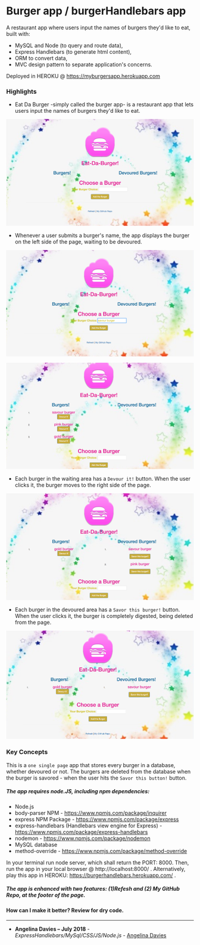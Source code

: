 # Burger app / burgerHandlebars app
A restaurant app where users input the names of burgers they'd like to eat, built with:

* MySQL and Node (to query and route data),
* Express Handlebars (to generate html content),
* ORM to convert data,
* MVC design pattern to separate application's concerns.

Deployed in HEROKU @ https://myburgersapp.herokuapp.com

### Highlights

* Eat Da Burger -simply called the burger app- is a restaurant app that lets users input the names of burgers they'd like to eat. 

![pic1](public/assets/images/pic1.png)

* Whenever a user submits a burger's name, the app displays the burger on the left side of the page, waiting to be devoured.

![pic2](public/assets/images/pic2.png)

![pic3](public/assets/images/pic3.png)

* Each burger in the waiting area has a `Devour it!` button. When the user clicks it, the burger moves to the right side of the page.

![pic4](public/assets/images/pic4.png)

* Each burger in the devoured area has a `Savor this burger!` button. When the user clicks it, the burger is completely digested, being deleted from the page.

![pic5](public/assets/images/pic5.png)

### Key Concepts

This is a `one single page` app that stores every burger in a database, whether devoured or not. The burgers are deleted from the database when the burger is savored - when the user hits the `Savor this button!` button.

##### The app requires node.JS, including npm dependencies:

* Node.js 
* body-parser NPM - https://www.npmjs.com/package/inquirer
* express NPM Package - https://www.npmjs.com/package/express
* express-handlebars (Handlebars view engine for Express) - https://www.npmjs.com/package/express-handlebars
* nodemon - https://www.npmjs.com/package/nodemon
* MySQL database 
* method-override - https://www.npmjs.com/package/method-override

In your terminal run node server, which shall return the PORT: 8000. Then, run the app in your local browser @ http://localhost:8000/ . Alternatively, play this app in HEROKU: https://burgerhandlebars.herokuapp.com/ .

##### The app is enhanced with two features: (1)Refesh and (2) My GitHub Repo, at the footer of the page.

#### How can I make it better? Review for dry code.

---

* **Angelina Davies – July 2018** - *ExpressHandlebars/MySql/CSS/JS/Node.js* - [Angelina Davies](https://github.com/angelyna)

